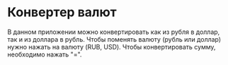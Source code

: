 # Конвертер валют
В данном приложении можно конвертировать как из рубля в доллар, так и из доллара в рубль. 
Чтобы поменять валюту (рубль или доллар) нужно нажать на валюту (RUB, USD). 
Чтобы конвертировать сумму, необходимо нажать "=". 
